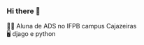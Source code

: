### Hi there 👋

<!--
**milenalinsb/milenalinsb** is a ✨ _special_ ✨ repository because its `README.md` (this file) appears on your GitHub profile.
-->
👩‍💻 Aluna de ADS no IFPB campus Cajazeiras <br>
🖥️ djago e python
